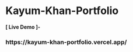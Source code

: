 # Kayum-Khan-Portfolio

 <b>[ Live Demo ]- </b>
<h3> https://kayum-khan-portfolio.vercel.app/ </h3>
